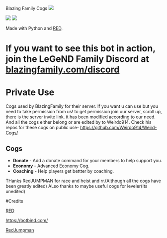 Blazing Family Cogs
<img src="https://i.imgur.com/5GfHj5o.png">

[<img src="https://discordapp.com/api/guilds/374596069989810176/widget.png?style=shield">](https://discord.gg/nnp9Zw5) [<img src="https://img.shields.io/badge/discord-py-blue.svg">](https://github.com/Rapptz/discord.py)

Made with Python and [RED](https://github.com/Cog-Creators/Red-DiscordBot).

# If you want to see this bot in action, join the LeGeND Family Discord at [blazingfamily.com/discord](http://discord.gg/nnp9Zw5)

# Private Use
Cogs used by BlazingFamily for their server. If you want u can use but you need to take permission from us! to get permission join our server, scroll up, there is the server invite link. it has been modified according to our need.
And all the cogs either belong or are edited by to Weirdo914.
Check his repos for these cogs on public use- https://github.com/Weirdo914/Weird-Cogs/

## Cogs
 * **Donate** - Add a donate command for your members to help support you.
 * **Economy** - Advanced Economy Cog.
 * **Coaching** - Help players get bettter by coaching.

THanks RedJUMPMAN for race and heist and rr.(Although all the cogs have been greatly edited)
ALso thanks to maybe useful cogs for leveler(Its unedited)

#Credits


[RED](https://github.com/Cog-Creators/Red-DiscordBot)

https://botbind.com/

[RedJumpman](https://github.com/RedJumpman)
